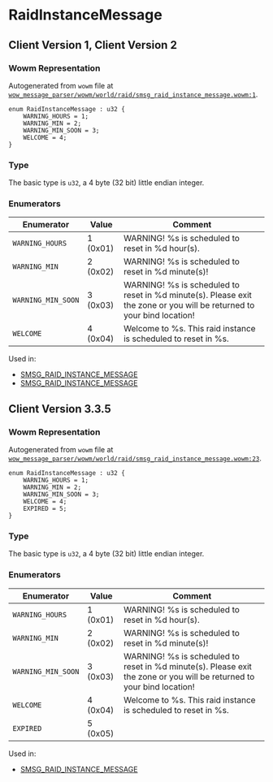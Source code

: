 # RaidInstanceMessage

## Client Version 1, Client Version 2

### Wowm Representation

Autogenerated from `wowm` file at [`wow_message_parser/wowm/world/raid/smsg_raid_instance_message.wowm:1`](https://github.com/gtker/wow_messages/tree/main/wow_message_parser/wowm/world/raid/smsg_raid_instance_message.wowm#L1).

```rust,ignore
enum RaidInstanceMessage : u32 {
    WARNING_HOURS = 1;
    WARNING_MIN = 2;
    WARNING_MIN_SOON = 3;
    WELCOME = 4;
}
```
### Type
The basic type is `u32`, a 4 byte (32 bit) little endian integer.
### Enumerators
| Enumerator | Value  | Comment |
| --------- | -------- | ------- |
| `WARNING_HOURS` | 1 (0x01) | WARNING! %s is scheduled to reset in %d hour(s). |
| `WARNING_MIN` | 2 (0x02) | WARNING! %s is scheduled to reset in %d minute(s)! |
| `WARNING_MIN_SOON` | 3 (0x03) | WARNING! %s is scheduled to reset in %d minute(s). Please exit the zone or you will be returned to your bind location! |
| `WELCOME` | 4 (0x04) | Welcome to %s. This raid instance is scheduled to reset in %s. |

Used in:
* [SMSG_RAID_INSTANCE_MESSAGE](smsg_raid_instance_message.md)
* [SMSG_RAID_INSTANCE_MESSAGE](smsg_raid_instance_message.md)

## Client Version 3.3.5

### Wowm Representation

Autogenerated from `wowm` file at [`wow_message_parser/wowm/world/raid/smsg_raid_instance_message.wowm:23`](https://github.com/gtker/wow_messages/tree/main/wow_message_parser/wowm/world/raid/smsg_raid_instance_message.wowm#L23).

```rust,ignore
enum RaidInstanceMessage : u32 {
    WARNING_HOURS = 1;
    WARNING_MIN = 2;
    WARNING_MIN_SOON = 3;
    WELCOME = 4;
    EXPIRED = 5;
}
```
### Type
The basic type is `u32`, a 4 byte (32 bit) little endian integer.
### Enumerators
| Enumerator | Value  | Comment |
| --------- | -------- | ------- |
| `WARNING_HOURS` | 1 (0x01) | WARNING! %s is scheduled to reset in %d hour(s). |
| `WARNING_MIN` | 2 (0x02) | WARNING! %s is scheduled to reset in %d minute(s)! |
| `WARNING_MIN_SOON` | 3 (0x03) | WARNING! %s is scheduled to reset in %d minute(s). Please exit the zone or you will be returned to your bind location! |
| `WELCOME` | 4 (0x04) | Welcome to %s. This raid instance is scheduled to reset in %s. |
| `EXPIRED` | 5 (0x05) |  |

Used in:
* [SMSG_RAID_INSTANCE_MESSAGE](smsg_raid_instance_message.md)

